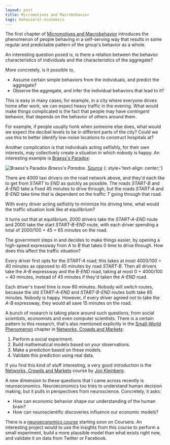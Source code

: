 ```yaml
---
layout: post
title: Micromotives and Macrobehavior
tags: behavioral-economics
---
```


The first chapter of [Micromotives and Macrobehavior][6] introduces the phenomenon
of people behaving in a self-serving way that results in some regular and predictable
pattern of the group's behavior as a whole.
 
An interesting question posed is, is there a relation between the
behavior characteristics of individuals and the characteristics of the aggregate?

More concretely, is it possible to,

   * Assume certain simple behaviors from the individuals, and predict the aggregate?
   * Observe the aggregate, and infer the individual behaviors that lead to it?

This is easy in many cases; for example, in a city where everyone drives home after
work, we can expect heavy traffic in the evening. What would make things complicated
is the fact that people may have *contingent* behavior, that depends on the
behavior of others around them.

For example, if people usually honk when someone else does, what would we
expect the decibel levels to be in different parts of the city? Could we use this
to better identify low-noise locations to construct hospitals at?

Another complication is that individuals acting selfishly, for their own interests,
may collectively create a situation in which nobody is happy. An interesting example
is [Braess's Paradox][8]:

![Braess's Paradox](http://upload.wikimedia.org/wikipedia/commons/0/01/Braess_paradox_road_example.svg)
*Braess's Paradox. [Source](http://commons.wikimedia.org/wiki/File:Braess_paradox_road_example.svg)*
{: style='text-align: center;'}

There are 4000 taxi drivers on the road network above, and they'd each like to get from
*START* to *END* as quickly as possible. The roads *START-B* and *A-END* take a fixed
45 minutes to drive through, but the roads *START-A* and *B-END* take time that is
dependent on the traffic *T* going through that road.

With every driver acting selfishly to minimize his driving time, what would the
traffic situation look like at equilibrium?

It turns out that at equilibrium, 2000 drivers take the *START-A-END* route and
2000 take the start *START-B-END* route, with each driver spending a total of
2000/100 + 45 = 65 minutes on the road.

The government steps in and decides to make things easier, by opening a high-speed
expressway from *A* to *B* that takes 0 time to drive through. How does this
affect the traffic situation?

Every driver first opts for the *START-A* road; this takes at most
 4000/100 = 40  minutes as opposed to 45 minutes by road
*START-B*. Then all drivers take the *A-B* expressway and the
*B-END* road, taking at most 0 + 4000/100 = 40  minutes, instead of
45 minutes if they'd taken the *A-END* road.

Each driver's travel time is now 80 minutes. Nobody will switch routes, because
the old *START-A-END* and *START-B-END* routes both take 85 minutes. Nobody is
happy. However, if every driver agreed not to take the *A-B* expressway, they would
all save 15 minutes on the road.

A bunch of research is taking place around such questions, from social scientists,
economists and even computer scientists. There is a certain pattern to this research,
that's also mentioned explicitly in the [Small-World Phenomenon][9] chapter in
[Networks, Crowds and Markets][5]:

   1. Perform a social experiment.
   2. Build mathematical models based on your observations.
   3. Make a prediction based on these models.
   4. Validate this prediction using real data.

If you find this kind of stuff interesting, a very good introduction is
the [Networks, Crowds and Markets][3] course by [Jon Kleinberg][2].

A new dimension to these questions that I came across
recently is neuroeconomics. Neuroeconomics too tries to understand human decision
making, but it pulls in perspectives from neuroscience. Concretely, it asks:

   * How can economic behavior shape our understanding of the human brain?
   * How can neuroscientific discoveries influence our economic models?

There is a [neuroeconomics course][4] starting soon on Coursera. An
interesting project would to use the insights from this course to perform a small
experiment, build a more plausible model than what exists right now,
and validate it on data from Twitter or Facebook.

[1]: https://courses.cit.cornell.edu/info204_2007sp/
[2]: http://www.cs.cornell.edu/home/kleinber/
[3]: https://www.edx.org/course/cornellx/cornellx-info2040x-networks-crowds-1354
[4]: https://www.coursera.org/course/neuroec
[5]: http://www.cs.cornell.edu/home/kleinber/networks-book/
[6]: http://www.amazon.com/Micromotives-Macrobehavior-Thomas-C-Schelling/dp/0393329461
[7]: http://tembine.com/
[8]: http://en.wikipedia.org/wiki/Braess's_paradox
[9]: http://www.cs.cornell.edu/home/kleinber/networks-book/networks-book-ch20.pdf
